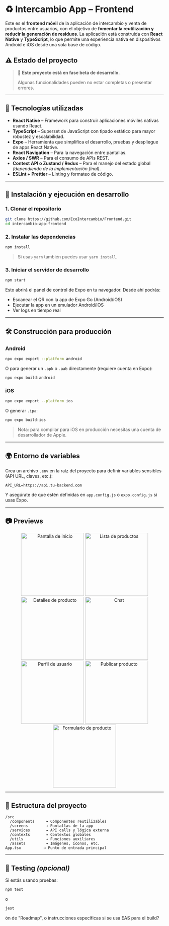 # ♻️ Intercambio App – Frontend

Este es el **frontend móvil** de la aplicación de intercambio y venta de productos entre usuarios, con el objetivo de **fomentar la reutilización y reducir la generación de residuos**. La aplicación está construida con **React Native** y **TypeScript**, lo que permite una experiencia nativa en dispositivos Android e iOS desde una sola base de código.

## ⚠️ Estado del proyecto

> 🧪 **Este proyecto está en fase beta de desarrollo.**
>
> Algunas funcionalidades pueden no estar completas o presentar errores.

---

## 📱 Tecnologías utilizadas

- **React Native** – Framework para construir aplicaciones móviles nativas usando React.
- **TypeScript** – Superset de JavaScript con tipado estático para mayor robustez y escalabilidad.
- **Expo** – Herramienta que simplifica el desarrollo, pruebas y despliegue de apps React Native.
- **React Navigation** – Para la navegación entre pantallas.
- **Axios / SWR** – Para el consumo de APIs REST.
- **Context API o Zustand / Redux** – Para el manejo del estado global _(dependiendo de la implementación final)_.
- **ESLint + Prettier** – Linting y formateo de código.

---

## 🚀 Instalación y ejecución en desarrollo

### 1. Clonar el repositorio

```bash
git clone https://github.com/EcoIntercambio/Frontend.git
cd intercambio-app-frontend
```

### 2. Instalar las dependencias

```bash
npm install
```

> Si usas `yarn` también puedes usar `yarn install`.

### 3. Iniciar el servidor de desarrollo

```bash
npm start
```

Esto abrirá el panel de control de Expo en tu navegador. Desde ahí podrás:

- Escanear el QR con la app de Expo Go (Android/iOS)
- Ejecutar la app en un emulador Android/iOS
- Ver logs en tiempo real

---

## 🛠️ Construcción para producción

### Android

```bash
npx expo export --platform android
```

O para generar un `.apk` o `.aab` directamente (requiere cuenta en Expo):

```bash
npx expo build:android
```

### iOS

```bash
npx expo export --platform ios
```

O generar `.ipa`:

```bash
npx expo build:ios
```

> Nota: para compilar para iOS en producción necesitas una cuenta de desarrollador de Apple.

---

## 🌍 Entorno de variables

Crea un archivo `.env` en la raíz del proyecto para definir variables sensibles (API URL, claves, etc.):

```
API_URL=https://api.tu-backend.com
```

Y asegúrate de que estén definidas en `app.config.js` o `expo.config.js` si usas Expo.

---

## 📷 Previews

<!-- Agrega aquí capturas de pantalla de la app en funcionamiento -->

<p align="center">
  <img src="./docs/beta-preview/preview-beta (1).jpg" width="200" alt="Pantalla de inicio" />
  <img src="./docs/beta-preview/preview-beta (2).jpg" width="200" alt="Lista de productos" />
  <img src="./docs/beta-preview/preview-beta (3).jpg" width="200" alt="Detalles de producto" />
  <img src="./docs/beta-preview/preview-beta (4).jpg" width="200" alt="Chat" />
  <img src="./docs/beta-preview/preview-beta (5).jpg" width="200" alt="Perfil de usuario" />
  <img src="./docs/beta-preview/preview-beta (6).jpg" width="200" alt="Publicar producto" />
  <img src="./docs/beta-preview/preview-beta (7).jpg" width="200" alt="Formulario de producto" />
</p>

---

## 📁 Estructura del proyecto

```
/src
  /components     → Componentes reutilizables
  /screens        → Pantallas de la app
  /services       → API calls y lógica externa
  /contexts       → Contextos globales
  /utils          → Funciones auxiliares
  /assets         → Imágenes, íconos, etc.
App.tsx          → Punto de entrada principal
```

---

## 🧪 Testing _(opcional)_

Si estás usando pruebas:

```bash
npm test
```

o

```bash
jest
```

ón de "Roadmap", o instrucciones específicas si se usa EAS para el build?
